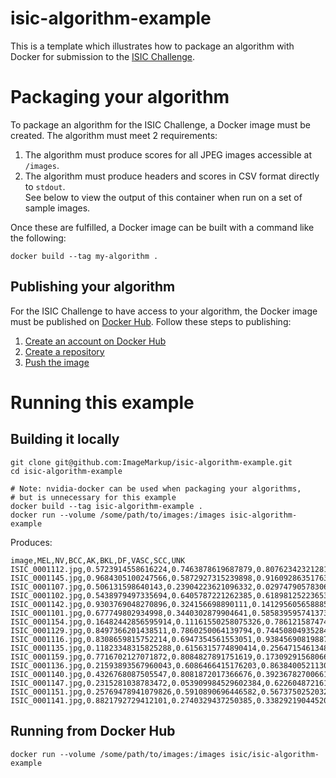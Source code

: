 # isic-algorithm-example
This is a template which illustrates how to package an algorithm with Docker for submission to the [ISIC Challenge](https://challenge.isic-archive.com).

# Packaging your algorithm
To package an algorithm for the ISIC Challenge, a Docker image must be created. The algorithm must meet 2 requirements:
1) The algorithm must produce scores for all JPEG images accessible at `/images`.
2) The algorithm must produce headers and scores in CSV format directly to `stdout`.   
   See below to view the output of this container when run on a set of sample images.

Once these are fulfilled, a Docker image can be built with a command like the following:
```
docker build --tag my-algorithm .
```

## Publishing your algorithm
For the ISIC Challenge to have access to your algorithm, the Docker image must be published on [Docker Hub](https://hub.docker.com/). Follow these steps to publishing:

1) [Create an account on Docker Hub](https://hub.docker.com/signup)
2) [Create a repository](https://docs.docker.com/docker-hub/repos/#creating-repositories)
3) [Push the image](https://docs.docker.com/docker-hub/repos/#pushing-a-docker-container-image-to-docker-hub)

# Running this example

## Building it locally
```
git clone git@github.com:ImageMarkup/isic-algorithm-example.git
cd isic-algorithm-example

# Note: nvidia-docker can be used when packaging your algorithms,
# but is unnecessary for this example
docker build --tag isic-algorithm-example .
docker run --volume /some/path/to/images:/images isic-algorithm-example
```

Produces:
```
image,MEL,NV,BCC,AK,BKL,DF,VASC,SCC,UNK
ISIC_0001112.jpg,0.5723914558616224,0.7463878619687879,0.8076234232128179,0.9231897707170799,0.19332526246835713,0.6482625474437913,0.15089641515561825,0.11825691475790101,0.04267257654105516
ISIC_0001145.jpg,0.9684305100247566,0.5872927315239898,0.916092863517633,0.8093387127031818,0.23901828955860294,0.05252914296507549,0.3436226223051383,0.8350598659947699,0.6641733252475985
ISIC_0001107.jpg,0.506131598640143,0.23904223621096332,0.029747905783066964,0.8791070854374194,0.7577864003676547,0.15820430519230155,0.7691369933394947,0.38171398898367126,0.6782697508415045
ISIC_0001102.jpg,0.5438979497335694,0.6405787221262385,0.618981252236539,0.554380909951646,0.24622928048692738,0.05864024517411004,0.4182158634364418,0.12481935465595972,0.6313536294877942
ISIC_0001142.jpg,0.9303769048270896,0.324156698890111,0.1412956056588851,0.8747978029983834,0.2034852808188491,0.6023688541065931,0.767899955403678,0.8620733597021235,0.0838322530224217
ISIC_0001101.jpg,0.677749802934998,0.3440302879904641,0.5858395957413736,0.4598156767085809,0.7193682803763685,0.51738767599738,0.5370960830892982,0.820354119435515,0.11368069924405255
ISIC_0001154.jpg,0.16482442856595914,0.11161550258075326,0.7861215874743912,0.709696588380976,0.9427448381259662,0.47747312899591887,0.5966392680901971,0.14583818153128325,0.9889449714714877
ISIC_0001129.jpg,0.8497366201438511,0.7860250064139794,0.744508049352844,0.5067590276701325,0.10153519383676579,0.43614805105497934,0.643291875324321,0.8551330034037243,0.6823995751358318
ISIC_0001116.jpg,0.8308659815752214,0.6947354561553051,0.9384569081988755,0.6666815086452151,0.5251429522147373,0.19154549910810725,0.598233910232519,0.3121559333149967,0.44596421526934504
ISIC_0001135.jpg,0.11823348315825288,0.6156315774890414,0.25647154613483825,0.8810753320645677,0.793904123694747,0.6172323147549977,0.6418036084741459,0.178078281122799,0.47220435883572487
ISIC_0001159.jpg,0.7716702127071872,0.8084827891751619,0.17309291568066731,0.22845372177455692,0.731397111128953,0.6558693749283288,0.7644535968458771,0.6627049747163055,0.6388195225615769
ISIC_0001136.jpg,0.21593893567960043,0.6086466415176203,0.8638400521130234,0.6249102297315903,0.40682913940201804,0.9101548594384917,0.8679513683706985,0.3374561424294994,0.8871672285222548
ISIC_0001140.jpg,0.4326768087505547,0.8081872017366676,0.392367827006614,0.04036497233419589,0.5629498290484529,0.06708355861243775,0.5472194467220899,0.22424345773911925,0.8548100381586853
ISIC_0001147.jpg,0.2315281038783472,0.053909984529602384,0.6226048721619478,0.7217180606769753,0.7535394456448948,0.8169864456278167,0.46641980475234257,0.4643700877899428,0.33887997232989475
ISIC_0001151.jpg,0.25769478941079826,0.5910890696446582,0.5673750252032131,0.3141896155594015,0.6834340517065248,0.3368853266638622,0.8307373090190053,0.40720399955538944,0.9955868340447789
ISIC_0001141.jpg,0.8821792729412101,0.2740329437250385,0.33829219044520287,0.083779666221388,0.5279524634617412,0.10977109918463257,0.07500854241074251,0.39219594861582363,0.3198140465761834
```

## Running from Docker Hub
```
docker run --volume /some/path/to/images:/images isic/isic-algorithm-example
```
